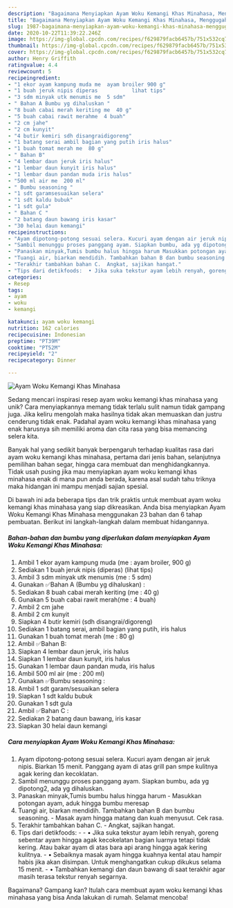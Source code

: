 ```yaml
---
description: "Bagaimana Menyiapkan Ayam Woku Kemangi Khas Minahasa, Menggugah Selera"
title: "Bagaimana Menyiapkan Ayam Woku Kemangi Khas Minahasa, Menggugah Selera"
slug: 1987-bagaimana-menyiapkan-ayam-woku-kemangi-khas-minahasa-menggugah-selera
date: 2020-10-22T11:39:22.246Z
image: https://img-global.cpcdn.com/recipes/f629879facb6457b/751x532cq70/ayam-woku-kemangi-khas-minahasa-foto-resep-utama.jpg
thumbnail: https://img-global.cpcdn.com/recipes/f629879facb6457b/751x532cq70/ayam-woku-kemangi-khas-minahasa-foto-resep-utama.jpg
cover: https://img-global.cpcdn.com/recipes/f629879facb6457b/751x532cq70/ayam-woku-kemangi-khas-minahasa-foto-resep-utama.jpg
author: Henry Griffith
ratingvalue: 4.4
reviewcount: 5
recipeingredient:
- "1 ekor ayam kampung muda me  ayam broiler 900 g"
- "1 buah jeruk nipis diperas           lihat tips"
- "3 sdm minyak utk menumis me  5 sdm"
- " Bahan A Bumbu yg dihaluskan "
- "8 buah cabai merah keriting me  40 g"
- "5 buah cabai rawit merahme  4 buah"
- "2 cm jahe"
- "2 cm kunyit"
- "4 butir kemiri sdh disangraidigoreng"
- "1 batang serai ambil bagian yang putih iris halus"
- "1 buah tomat merah me  80 g"
- " Bahan B"
- "4 lembar daun jeruk iris halus"
- "1 lembar daun kunyit iris halus"
- "1 lembar daun pandan muda iris halus"
- "500 ml air me  200 ml"
- " Bumbu seasoning "
- "1 sdt garamsesuaikan selera"
- "1 sdt kaldu bubuk"
- "1 sdt gula"
- " Bahan C "
- "2 batang daun bawang iris kasar"
- "30 helai daun kemangi"
recipeinstructions:
- "Ayam dipotong-potong sesuai selera. Kucuri ayam dengan air jeruk nipis. Biarkan 15 menit. Panggang ayam di atas grill pan smpe kulitnya agak kering dan kecoklatan."
- "Sambil menunggu proses panggang ayam. Siapkan bumbu, ada yg dipotong2, ada yg dihaluskan."
- "Panaskan minyak,Tumis bumbu halus hingga harum Masukkan potongan ayam, aduk hingga bumbu meresap"
- "Tuangi air, biarkan mendidih. Tambahkan bahan B dan bumbu seasoning.  Masak ayam hingga matang dan kuah menyusut. Cek rasa."
- "Terakhir tambahkan bahan C.  Angkat, sajikan hangat."
- "Tips dari detikfoods:  • Jika suka tekstur ayam lebih renyah, goreng sebentar ayam hingga agak kecokelatan bagian luarnya tetapi tidak kering. Atau bakar ayam di atas bara api arang hingga agak kering kulitnya. • Sebaiknya masak ayam hingga kuahnya kental atau hampir habis jika akan disimpan. Untuk menghangatkan cukup dikukus selama 15 menit. • Tambahkan kemangi dan daun bawang di saat terakhir agar masih terasa tekstur renyah segarnya."
categories:
- Resep
tags:
- ayam
- woku
- kemangi

katakunci: ayam woku kemangi 
nutrition: 162 calories
recipecuisine: Indonesian
preptime: "PT39M"
cooktime: "PT52M"
recipeyield: "2"
recipecategory: Dinner

---
```



![Ayam Woku Kemangi Khas Minahasa](https://img-global.cpcdn.com/recipes/f629879facb6457b/751x532cq70/ayam-woku-kemangi-khas-minahasa-foto-resep-utama.jpg)

Sedang mencari inspirasi resep ayam woku kemangi khas minahasa yang unik? Cara menyiapkannya memang tidak terlalu sulit namun tidak gampang juga. Jika keliru mengolah maka hasilnya tidak akan memuaskan dan justru cenderung tidak enak. Padahal ayam woku kemangi khas minahasa yang enak harusnya sih memiliki aroma dan cita rasa yang bisa memancing selera kita.

Banyak hal yang sedikit banyak berpengaruh terhadap kualitas rasa dari ayam woku kemangi khas minahasa, pertama dari jenis bahan, selanjutnya pemilihan bahan segar, hingga cara membuat dan menghidangkannya. Tidak usah pusing jika mau menyiapkan ayam woku kemangi khas minahasa enak di mana pun anda berada, karena asal sudah tahu triknya maka hidangan ini mampu menjadi sajian spesial.




Di bawah ini ada beberapa tips dan trik praktis untuk membuat ayam woku kemangi khas minahasa yang siap dikreasikan. Anda bisa menyiapkan Ayam Woku Kemangi Khas Minahasa menggunakan 23 bahan dan 6 tahap pembuatan. Berikut ini langkah-langkah dalam membuat hidangannya.

<!--inarticleads1-->

##### Bahan-bahan dan bumbu yang diperlukan dalam menyiapkan Ayam Woku Kemangi Khas Minahasa:

1. Ambil 1 ekor ayam kampung muda (me : ayam broiler, 900 g)
1. Sediakan 1 buah jeruk nipis (diperas)           (lihat tips)
1. Ambil 3 sdm minyak utk menumis (me : 5 sdm)
1. Gunakan  ✅Bahan A (Bumbu yg dihaluskan) :
1. Sediakan 8 buah cabai merah keriting (me : 40 g)
1. Gunakan 5 buah cabai rawit merah(me : 4 buah)
1. Ambil 2 cm jahe
1. Ambil 2 cm kunyit
1. Siapkan 4 butir kemiri (sdh disangrai/digoreng)
1. Sediakan 1 batang serai, ambil bagian yang putih, iris halus
1. Gunakan 1 buah tomat merah (me : 80 g)
1. Ambil  ✅Bahan B:
1. Siapkan 4 lembar daun jeruk, iris halus
1. Siapkan 1 lembar daun kunyit, iris halus
1. Gunakan 1 lembar daun pandan muda, iris halus
1. Ambil 500 ml air (me : 200 ml)
1. Gunakan  ✅Bumbu seasoning :
1. Ambil 1 sdt garam/sesuaikan selera
1. Siapkan 1 sdt kaldu bubuk
1. Gunakan 1 sdt gula
1. Ambil  ✅Bahan C :
1. Sediakan 2 batang daun bawang, iris kasar
1. Siapkan 30 helai daun kemangi




<!--inarticleads2-->

##### Cara menyiapkan Ayam Woku Kemangi Khas Minahasa:

1. Ayam dipotong-potong sesuai selera. Kucuri ayam dengan air jeruk nipis. Biarkan 15 menit. Panggang ayam di atas grill pan smpe kulitnya agak kering dan kecoklatan.
1. Sambil menunggu proses panggang ayam. Siapkan bumbu, ada yg dipotong2, ada yg dihaluskan.
1. Panaskan minyak,Tumis bumbu halus hingga harum - Masukkan potongan ayam, aduk hingga bumbu meresap
1. Tuangi air, biarkan mendidih. Tambahkan bahan B dan bumbu seasoning.  - Masak ayam hingga matang dan kuah menyusut. Cek rasa.
1. Terakhir tambahkan bahan C.  - Angkat, sajikan hangat.
1. Tips dari detikfoods: -  - • Jika suka tekstur ayam lebih renyah, goreng sebentar ayam hingga agak kecokelatan bagian luarnya tetapi tidak kering. Atau bakar ayam di atas bara api arang hingga agak kering kulitnya. - • Sebaiknya masak ayam hingga kuahnya kental atau hampir habis jika akan disimpan. Untuk menghangatkan cukup dikukus selama 15 menit. - • Tambahkan kemangi dan daun bawang di saat terakhir agar masih terasa tekstur renyah segarnya.




Bagaimana? Gampang kan? Itulah cara membuat ayam woku kemangi khas minahasa yang bisa Anda lakukan di rumah. Selamat mencoba!
